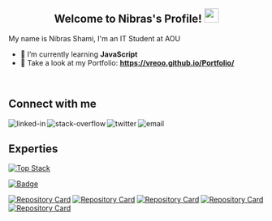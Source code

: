 
<h2 align="center">
    Welcome to Nibras's Profile! 
    <img src="https://media.giphy.com/media/hvRJCLFzcasrR4ia7z/giphy.gif" width="28">
</h2>
<!-- <img src="https://gpvc.arturio.dev/vreoo" alt="profile views"> -->

My name is Nibras Shami, I'm an IT Student at AOU

- 🌱 I’m currently learning **JavaScript**
- 🔗 Take a look at my Portfolio: **https://vreoo.github.io/Portfolio/**

<br>

## Connect with me

[<img align="left" alt="linked-in" src="https://img.shields.io/badge/linkedin-%230077B5.svg?&style=for-the-badge&logo=linkedin&logoColor=white" />](https://www.linkedin.com/in/nibras-shami-4bb544209/)

[<img align="left" alt="stack-overflow" src="https://img.shields.io/badge/stack%20overflow-FE7A16?logo=stack-overflow&logoColor=white&style=for-the-badge" />](https://stackoverflow.com/users/15469806/nibras-shami)

[<img align="left" alt="twitter" src="https://img.shields.io/badge/twitter-%231DA1F2.svg?&style=for-the-badge&logo=twitter&logoColor=white" />](https://twitter.com/NibrassShami)

[<img align="left" alt="email" src="https://img.shields.io/badge/Email-a81f1f.svg?&style=for-the-badge&logo=gmail&logoColor=white" />](mailto:nibrasshami2002@outlook.com)

<br>

## Experties

[![Top Stack](https://widget.realdeveloper.pro/api/top?stack=Python,Java,Javascript)](https://github.com/vreoo)

[![Badge](https://widget.realdeveloper.pro/api/badge?title=Languages%20and%20Frameworks&badges=Python,Java,HTML,CSS,Javascript,React,Django,GitHub/Git,Linux)](https://github.com/vreoo)


[![Repository Card](https://widget.realdeveloper.pro/api/card?user=vreoo&repo=Discord-Demo&locale=en)](https://github.com/vreoo/Discord-Demo)
[![Repository Card](https://widget.realdeveloper.pro/api/card?user=vreoo&repo=Face-Detector&locale=en)](https://github.com/vreoo/Face-Detector)
[![Repository Card](https://widget.realdeveloper.pro/api/card?user=vreoo&repo=Number-Guesser&locale=en)](https://github.com/vreoo/Number-Guesser)
[![Repository Card](https://widget.realdeveloper.pro/api/card?user=vreoo&repo=Portfolio&locale=en)](https://github.com/vreoo/Portfolio)
[![Repository Card](https://widget.realdeveloper.pro/api/card?user=vreoo&repo=beshoo-bot&locale=en)](https://github.com/M7mdisk/beshoo-bot)

<!-- ![Metrics](https://github.com/vreoo/vreoo/blob/master/github-metrics.svg) -->
